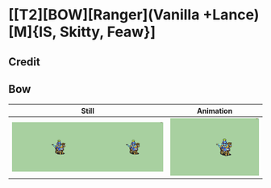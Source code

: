 # [\[T2\]\[BOW\]\[Ranger\]\(Vanilla +Lance\)\[M\]{IS, Skitty, Feaw}]

## Credit


	
## Bow

| Still | Animation |
| :---: | :-------: |
| ![Bow still](./Bow_000.png) | ![Bow animation](./Bow.gif) |
